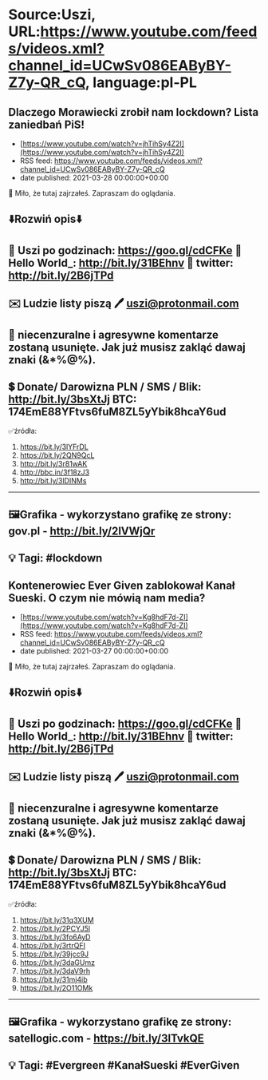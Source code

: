 # Source:Uszi, URL:https://www.youtube.com/feeds/videos.xml?channel_id=UCwSv086EAByBY-Z7y-QR_cQ, language:pl-PL

## Dlaczego Morawiecki zrobił nam lockdown? Lista zaniedbań PiS!
 - [https://www.youtube.com/watch?v=jhTihSy4Z2I](https://www.youtube.com/watch?v=jhTihSy4Z2I)
 - RSS feed: https://www.youtube.com/feeds/videos.xml?channel_id=UCwSv086EAByBY-Z7y-QR_cQ
 - date published: 2021-03-28 00:00:00+00:00

🤪 Miło, że tutaj zajrzałeś.  Zapraszam do oglądania.

⬇️Rozwiń opis⬇️
------------------------------------------------------------
👀 Uszi po godzinach: https://goo.gl/cdCFKe
👀 Hello World_: http://bit.ly/31BEhnv
👀 twitter: http://bit.ly/2B6jTPd
------------------------------------------------------------
✉️ Ludzie listy piszą 
🖊️ uszi@protonmail.com
------------------------------------------------------------
👺 niecenzuralne i agresywne komentarze zostaną usunięte.  Jak już musisz zakląć dawaj znaki (&*%@%).
------------------------------------------------------------
💲 Donate/ Darowizna
PLN / SMS / Blik: http://bit.ly/3bsXtJj
BTC: 174EmE88YFtvs6fuM8ZL5yYbik8hcaY6ud
-------------------------------------------------------------
✅źródła:
1. https://bit.ly/3lYFrDL
2. https://bit.ly/2QN9QcL
3. http://bit.ly/3r81wAK
4. http://bbc.in/3f18zJ3
5. http://bit.ly/3lDINMs
-------------------------------------------------------------
🖼Grafika - wykorzystano grafikę ze strony: 
gov.pl - http://bit.ly/2lVWjQr
-------------------------------------------------------------
💡 Tagi: #lockdown
--------------------------------------------------------------

## Kontenerowiec Ever Given zablokował Kanał Sueski. O czym nie mówią nam media?
 - [https://www.youtube.com/watch?v=Kg8hdF7d-ZI](https://www.youtube.com/watch?v=Kg8hdF7d-ZI)
 - RSS feed: https://www.youtube.com/feeds/videos.xml?channel_id=UCwSv086EAByBY-Z7y-QR_cQ
 - date published: 2021-03-27 00:00:00+00:00

🤪 Miło, że tutaj zajrzałeś.  Zapraszam do oglądania.

⬇️Rozwiń opis⬇️
------------------------------------------------------------
👀 Uszi po godzinach: https://goo.gl/cdCFKe
👀 Hello World_: http://bit.ly/31BEhnv
👀 twitter: http://bit.ly/2B6jTPd
------------------------------------------------------------
✉️ Ludzie listy piszą 
🖊️ uszi@protonmail.com
------------------------------------------------------------
👺 niecenzuralne i agresywne komentarze zostaną usunięte.  Jak już musisz zakląć dawaj znaki (&*%@%).
------------------------------------------------------------
💲 Donate/ Darowizna
PLN / SMS / Blik: http://bit.ly/3bsXtJj
BTC: 174EmE88YFtvs6fuM8ZL5yYbik8hcaY6ud
-------------------------------------------------------------
✅źródła:
1. https://bit.ly/31q3XUM
2. https://bit.ly/2PCYJ5l
3. https://bit.ly/3fo6AyD
4. https://bit.ly/3rtrQFI
5. https://bit.ly/39jcc9J
6. https://bit.ly/3daGUmz
7. https://bit.ly/3daV9rh
8. https://bit.ly/31mj4ib
9. https://bit.ly/2O11OMk
-------------------------------------------------------------
🖼Grafika - wykorzystano grafikę ze strony: 
satellogic.com - https://bit.ly/3lTvkQE
-------------------------------------------------------------
💡 Tagi: #Evergreen #KanałSueski #EverGiven
--------------------------------------------------------------

